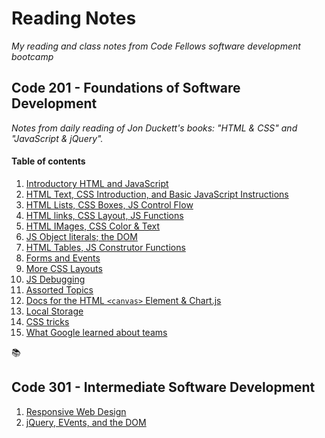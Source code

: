 # Reading Notes 
*My reading and class notes from Code Fellows software development bootcamp*

## Code 201 - Foundations of Software Development 
*Notes from daily reading of Jon Duckett's books: "HTML & CSS" and "JavaScript & jQuery".*

#### Table of contents

1. [Introductory HTML and JavaScript](class-01.md)     
2. [HTML Text, CSS Introduction, and Basic JavaScript Instructions](class-02.md)    
3. [HTML Lists, CSS Boxes, JS Control Flow](class-03.md)   
4. [HTML links, CSS Layout, JS Functions](class-04.md)   
5. [HTML IMages, CSS Color & Text](class-05.md) 
6. [JS Object literals; the DOM](class-06.md)
7. [HTML Tables, JS Construtor Functions](class-08.md)   
8. [Forms and Events](class-09.md)   
9. [More CSS Layouts](class-08.md)   
10. [JS Debugging](class-10.md)  
11. [Assorted Topics](class-11.md) 
12. [Docs for the HTML `<canvas>` Element & Chart.js](class-12.md)
13. [Local Storage](class-13.md)   
14. [CSS tricks](class-14.md)   
15. [What Google learned about teams](class-15.md)

:books:

## Code 301 - Intermediate Software Development

1. [Responsive Web Design](301-class00.md)
2. [jQuery, EVents, and the DOM](301-class01.md)


